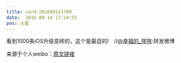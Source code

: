 ```yaml
---
title: card-201609141709
date:  2016-09-14 17:14:55
pos: 火星
---
```

看到1000条iOS升级变砖的，这个是最逗的<span class="url-icon"><img alt=[哈哈] src="https://h5.sinaimg.cn/m/emoticon/icon/default/d_haha-0ec05e6dad.png" style="width:1em; height:1em;" /></span> //<a href='/n/幸福的_咩咩'>@幸福的_咩咩</a>:转发微博

来源于个人weibo：[原文链接](https://m.weibo.cn/status/E8fnFnAM0?mblogid=E8fnFnAM0)